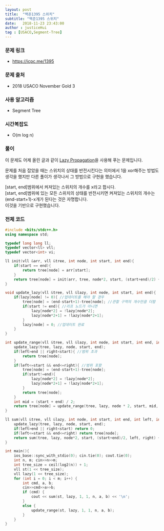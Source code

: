 ```yaml
---
layout: post
title:  "백준1395 스위치"
subtitle: "백준1395 스위치"
date:   2018-11-23 23:43:00
author : justiceHui
tag : [USACO,Segment-Tree]
---
```


### 문제 링크
* https://icpc.me/1395

### 문제 출처
* 2018 USACO November Gold 3

### 사용 알고리즘
* Segment Tree

### 시간복잡도
* O(m log n)

### 풀이
이 문제도 어제 올린 글과 같이 <a href = "https://justicehui.github.io/2018/08/24/Seg2.html">Lazy Propagation</a>을 사용해 푸는 문제입니다.<br>

문제를 처음 잡았을 때는 스위치의 상태를 반전시킨다는 의미에서 1을 xor해주는 방법도 생각을 했지만 다른 풀이가 생각나서 그 방법으로 구현을 했습니다.<br>

[start, end]범위에서 켜져있는 스위치의 개수를 x라고 합시다.<br>
[start, end]범위에 있는 모든 스위치의 상태를 반전시키면 켜져있는 스위치의 개수는 (end-start+1)-x개가 된다는 것은 자명합니다.<br>
이것을 기반으로 구현했습니다.

### 전체 코드
```cpp
#include <bits/stdc++.h>
using namespace std;

typedef long long ll;
typedef vector<ll> vll;
typedef vector<int> vi;

ll init(vll &arr, vll &tree, int node, int start, int end){
	if(start == end){
		return tree[node] = arr[start];
	}
	return tree[node] = init(arr, tree, node*2, start, (start+end)/2) + init(arr, tree, node*2+1, (start+end)/2+1, end);
}

void update_lazy(vll &tree, vll &lazy, int node, int start, int end){
	if(lazy[node] != 0){ //업데이트를 해야 할 경우
		tree[node] = (end-start+1)-tree[node]; //관할 구역의 개수만큼 더함
		if(start != end){ //리프 노드가 아니면
			lazy[node*2] = !lazy[node*2];
			lazy[node*2+1] = !lazy[node*2+1];
		}
		lazy[node] = 0; //업데이트 완료
	}
}

int update_range(vll &tree, vll &lazy, int node, int start, int end, int left, int right){
	update_lazy(tree, lazy, node, start, end);
	if(left>end || right<start){ //범위 초과
		return tree[node];
	}
	if(left<=start && end<=right){ //범위 포함
		tree[node] = (end-start+1)-tree[node];
		if(start!=end){
			lazy[node*2] = !lazy[node*2];
			lazy[node*2+1] = !lazy[node*2+1];
		}
		return tree[node];
	}
	int mid = (start + end) / 2;
    return tree[node] = update_range(tree, lazy, node * 2, start, mid, left, right) + update_range(tree, lazy, node * 2 + 1, mid + 1, end, left, right);
}

ll sum(vll &tree, vll &lazy, int node, int start, int end, int left, int right){
	update_lazy(tree, lazy, node, start, end);
	if(left>end || right<start) return 0;
	if(left<=start && end<=right) return tree[node];
	return sum(tree, lazy, node*2, start, (start+end)/2, left, right) + sum(tree, lazy, node*2+1, (start+end)/2+1, end, left, right);
}

int main(){
	ios_base::sync_with_stdio(0); cin.tie(0); cout.tie(0);
	int n, m; cin>>n>>m;
	int tree_size = ceil(log2(n)) + 1;
    vll st(1 << tree_size);
    vll lazy(1 << tree_size);
    for (int i = 0; i < m; i++) {
    	int cmd, a, b;
        cin>>cmd>>a>>b;
        if (cmd) {
            cout << sum(st, lazy, 1, 1, n, a, b) << '\n';
        }
        else {
            update_range(st, lazy, 1, 1, n, a, b);
        }
    }
}
```
